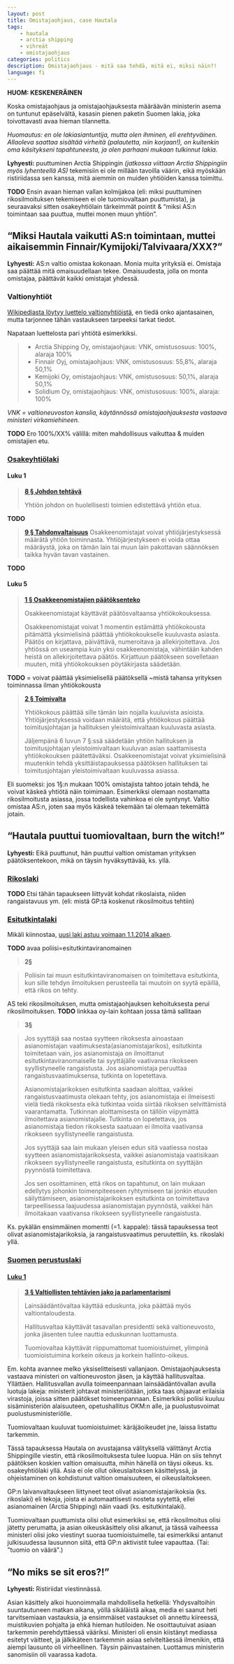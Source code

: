 ```yaml
---
layout: post
title: Omistajaohjaus, case Hautala
tags:
    - hautala
    - arctia shipping
    - vihreät
    - omistajaohjaus
categories: politics
description: Omistajaohjaus - mitä saa tehdä, mitä ei, miksi näin?!
language: fi
---
```


**HUOM: KESKENERÄINEN**

Koska omistajaohjaus ja omistajaohjauksesta määräävän ministerin asema on tuntunut epäselvältä, kasasin pienen paketin Suomen lakia, joka toivottavasti avaa hieman tilannetta.

*Huomautus: en ole lakiasiantuntija, mutta olen ihminen, eli erehtyväinen. Allaoleva saattaa sisältää virheitä (palautetta, niin korjaan!), on kuitenkin oma käsitykseni tapahtuneesta, ja olen parhaani mukaan tulkinnut lakia.*

**Lyhyesti:** puuttuminen Arctia Shippingin *(jatkossa viittaan Arctia Shippingiin myös lyhenteellä AS)* tekemisiin ei ole millään tavoilla väärin, eikä myöskään ristiriidassa sen kanssa, mitä aiemmin on muiden yhtiöiden kanssa toimittu.

**TODO**
Ensin avaan hieman vallan kolmijakoa (eli: miksi puuttuminen rikosilmoituksen tekemiseen ei ole tuomiovaltaan puuttumista), ja seuraavaksi sitten osakeyhtiölain tärkeimmät pointit & “miksi AS:n toimintaan saa puuttua, muttei monen muun yhtiön”.



## “Miksi Hautala vaikutti AS:n toimintaan, muttei aikaisemmin Finnair/Kymijoki/Talvivaara/XXX?”
**Lyhyesti:** AS:n valtio omistaa kokonaan. Monia muita yrityksiä ei. Omistaja saa päättää mitä omaisuudellaan tekee. Omaisuudesta, jolla on monta omistajaa, päättävät kaikki omistajat yhdessä.

### Valtionyhtiöt
[Wikipediasta löytyy luettelo valtionyhtiöistä](http://fi.wikipedia.org/wiki/Luettelo_Suomen_valtionyhti%C3%B6ist%C3%A4), en tiedä onko ajantasainen, mutta tarjonnee tähän vastaukseen tarpeeksi tarkat tiedot.

Napataan luettelosta pari yhtiötä esimerkiksi.

> - Arctia Shipping Oy, omistajaohjaus: VNK, omistusosuus: 100%, alaraja 100%
> - Finnair Oyj, omistajaohjaus: VNK, omistusosuus: 55,8%, alaraja 50,1%
> - Kemijoki Oy, omistajaohjaus: VNK, omistusosuus: 50,1%, alaraja 50,1%
> - Solidium Oy, omistajaohjaus: VNK, omistusosuus: 100%, alaraja: 100%

*VNK = valtioneuvoston kanslia, käytännössä omistajaohjauksesta vastaava ministeri virkamiehineen.*

**TODO** Ero 100%/XX% välillä: miten mahdollisuus vaikuttaa & muiden omistajien etu.


### [Osakeyhtiölaki](http://finlex.fi/fi/laki/ajantasa/2006/20060624)
#### Luku 1
> **[8 § Johdon tehtävä](http://finlex.fi/fi/laki/ajantasa/2006/20060624#L1P8)**
>
> Yhtiön johdon on huolellisesti toimien edistettävä yhtiön etua.

**TODO**

> **[9 § Tahdonvaltaisuus](http://finlex.fi/fi/laki/ajantasa/2006/20060624#L1P9)**
> Osakkeenomistajat voivat yhtiöjärjestyksessä määrätä yhtiön toiminnasta. Yhtiöjärjestykseen ei voida ottaa määräystä, joka on tämän lain tai muun lain pakottavan säännöksen taikka hyvän tavan vastainen.

**TODO**

#### Luku 5
> **[1 § Osakkeenomistajien päätöksenteko](http://finlex.fi/fi/laki/ajantasa/2006/20060624#L5P1)**
>
> Osakkeenomistajat käyttävät päätösvaltaansa yhtiökokouksessa.
>
> Osakkeenomistajat voivat 1 momentin estämättä yhtiökokousta pitämättä yksimielisinä päättää yhtiökokoukselle kuuluvasta asiasta. Päätös on kirjattava, päivättävä, numeroitava ja allekirjoitettava. Jos yhtiössä on useampia kuin yksi osakkeenomistaja, vähintään kahden heistä on allekirjoitettava päätös. Kirjattuun päätökseen sovelletaan muuten, mitä yhtiökokouksen pöytäkirjasta säädetään.

**TODO** = voivat päättää yksimielisellä päätöksellä ~mistä tahansa yrityksen toiminnassa ilman yhtiökokousta

> **[2 § Toimivalta](http://finlex.fi/fi/laki/ajantasa/2006/20060624#L5P2)**
>
> Yhtiökokous päättää sille tämän lain nojalla kuuluvista asioista. Yhtiöjärjestyksessä voidaan määrätä, että yhtiökokous päättää toimitusjohtajan ja hallituksen yleistoimivaltaan kuuluvasta asiasta.
>
> Jäljempänä 6 luvun 7 §:ssä säädetään yhtiön hallituksen ja toimitusjohtajan yleistoimivaltaan kuuluvan asian saattamisesta yhtiökokouksen päätettäväksi. Osakkeenomistajat voivat yksimielisinä muutenkin tehdä yksittäistapauksessa päätöksen hallituksen tai toimitusjohtajan yleistoimivaltaan kuuluvassa asiassa.

Eli suomeksi: jos 1§:n mukaan 100% omistajista tahtoo jotain tehdä, he voivat käskeä yhtiötä näin toimimaan. Esimerkiksi olemaan nostamatta rikosilmoitusta asiassa, jossa todellista vahinkoa ei ole syntynyt. Valtio omistaa AS:n, joten saa myös käskeä tekemään tai olemaan tekemättä jotain.


## “Hautala puuttui tuomiovaltaan, burn the witch!”
**Lyhyesti:** Eikä puuttunut, hän puuttui valtion omistaman yrityksen päätöksentekoon, mikä on täysin hyväksyttävää, ks. yllä.

### [Rikoslaki](http://finlex.fi/fi/laki/ajantasa/1889/18890039001)

**TODO** Etsi tähän tapaukseen liittyvät kohdat rikoslaista, niiden rangaistavuus ym. (eli: mistä GP:tä koskenut rikosilmoitus tehtiin)

### [Esitutkintalaki](http://www.finlex.fi/fi/laki/ajantasa/1987/19870449)
Mikäli kiinnostaa, [uusi laki astuu voimaan 1.1.2014 alkaen](http://www.finlex.fi/fi/laki/alkup/2011/20110805).

**TODO** avaa poliisi=esitutkintaviranomainen

> **2§**

> Poliisin tai muun esitutkintaviranomaisen on toimitettava esitutkinta, kun sille tehdyn ilmoituksen perusteella tai muutoin on syytä epäillä, että rikos on tehty.

AS teki rikosilmoituksen, mutta omistajaohjauksen kehoituksesta perui rikosilmoituksen.
**TODO** linkkaa oy-lain kohtaan jossa tämä sallitaan


> **3§**

> Jos syyttäjä saa nostaa syytteen rikoksesta ainoastaan asianomistajan vaatimuksesta(asianomistajarikos), esitutkinta toimitetaan vain, jos asianomistaja on ilmoittanut esitutkintaviranomaiselle tai syyttäjälle vaativansa rikokseen syyllistyneelle rangaistusta. Jos asianomistaja peruuttaa rangaistusvaatimuksensa, tutkinta on lopetettava.
>
> Asianomistajarikoksen esitutkinta saadaan aloittaa, vaikkei rangaistusvaatimusta olekaan tehty, jos asianomistaja ei ilmeisesti vielä tiedä rikoksesta eikä tutkintaa voida siirtää rikoksen selvittämistä vaarantamatta. Tutkinnan aloittamisesta on tällöin viipymättä ilmoitettava asianomistajalle. Tutkinta on lopetettava, jos asianomistaja tiedon rikoksesta saatuaan ei ilmoita vaativansa rikokseen syyllistyneelle rangaistusta.
>
> Jos syyttäjä saa lain mukaan yleisen edun sitä vaatiessa nostaa syytteen asianomistajarikoksesta, vaikkei asianomistaja vaatisikaan rikokseen syyllistyneelle rangaistusta, esitutkinta on syyttäjän pyynnöstä toimitettava.
>
> Jos sen osoittaminen, että rikos on tapahtunut, on lain mukaan edellytys johonkin toimenpiteeseen ryhtymiseen tai jonkin etuuden säilyttämiseen, asianomistajarikoksen esitutkinta on toimitettava tarpeellisessa laajuudessa asianomistajan pyynnöstä, vaikkei hän ilmoitakaan vaativansa rikokseen syyllistyneelle rangaistusta.

Ks. pykälän ensimmäinen momentti (=1. kappale): tässä tapauksessa teot olivat asianomistajarikoksia, ja rangaistusvaatimus peruutettiin, ks. rikoslaki yllä.



### [Suomen perustuslaki](http://finlex.fi/fi/laki/ajantasa/1999/19990731)
#### [Luku 1](http://finlex.fi/fi/laki/ajantasa/1999/19990731#L1)

> **[3 § Valtiollisten tehtävien jako ja parlamentarismi](http://finlex.fi/fi/laki/ajantasa/1999/19990731#L1P3)**
>
> Lainsäädäntövaltaa käyttää eduskunta, joka päättää myös valtiontaloudesta.
>
> Hallitusvaltaa käyttävät tasavallan presidentti sekä valtioneuvosto, jonka jäsenten tulee nauttia eduskunnan luottamusta.
>
> Tuomiovaltaa käyttävät riippumattomat tuomioistuimet, ylimpinä tuomioistuimina korkein oikeus ja korkein hallinto-oikeus.

Em. kohta avannee melko yksiselitteisesti vallanjaon. Omistajaohjauksesta vastaava ministeri on valtioneuvoston jäsen, ja käyttää hallitusvaltaa. Yllättäen. Hallitusvallan avulla toimeenpannaan lainsäädäntövallan avulla luotuja lakeja: ministerit johtavat ministeriöitään, jotka taas ohjaavat erilaisia virastoja, joissa sitten päätökset toimeenpannaan. Esimerkiksi poliisi kuuluu sisäministeriön alaisuuteen, opetushallitus OKM:n alle, ja puolustusvoimat puolustusministeriölle.

Tuomiovaltaan kuuluvat tuomioistuimet: käräjäoikeudet jne, laissa listattu tarkemmin.

Tässä tapauksessa Hautala on avustajansa välityksellä välittänyt Arctia Shippingille viestin, että rikosilmoituksesta tulee luopua. Hän on siis tehnyt päätöksen koskien valtion omaisuutta, mihin hänellä on täysi oikeus. ks. osakeyhtiölaki yllä. Asia ei ole ollut oikeuslaitoksen käsittelyssä, ja ohjeistaminen on kohdistunut valtion omaisuuteen, ei oikeuslaitokseen.

GP:n laivanvaltaukseen liittyneet teot olivat asianomistajarikoksia (ks. rikoslaki) eli tekoja, joista ei automaattisesti nosteta syytettä, ellei asianomainen (Arctia Shipping) näin vaadi (ks. esitutkintalaki).

Tuomiovaltaan puuttumista olisi ollut esimerkiksi se, että rikosilmoitus olisi jätetty perumatta, ja asian oikeuskäsittely olisi alkanut, ja tässä vaiheessa ministeri olisi joko viestinyt suoraa tuomioistuimelle, tai esimerkiksi antanut julkisuudessa lausunnon siitä, että GP:n aktivistit tulee vapauttaa. (Tai: "tuomio on väärä".)


## “No miks se sit eros?!”
**Lyhyesti:** Ristiriidat viestinnässä.

Asian käsittely alkoi huonoimmalla mahdollisella hetkellä: Yhdysvaltoihin suuntautuneen matkan aikana, yöllä sikäläistä aikaa, media ei saanut heti tarvitsemiaan vastauksia, ja ensimmäiset vastaukset oli annettu kiireessä, muistikuvien pohjalta ja ehkä hieman hutiloiden. Ne osoittautuivat asiaan tarkemmin perehdyttäessä vääriksi. Ministeri oli ensin kiistänyt mediassa esitetyt väitteet, ja jälkikäteen tarkemmin asiaa selviteltäessä ilmenikin, että aiempi lausunto oli virheellinen. Täysin päinvastainen. Luottamus ministerin sanomisiin oli vaarassa kadota.
